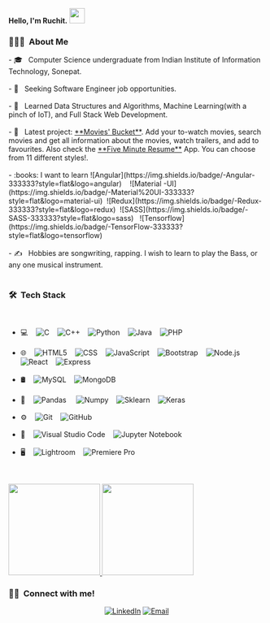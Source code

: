  **Hello, I'm Ruchit.** <img src="https://raw.githubusercontent.com/iampavangandhi/iampavangandhi/master/gifs/Hi.gif" width="30px">

<h3> 👨🏻‍💻 &nbsp;About Me </h3>
- 🎓 &nbsp; Computer Science undergraduate from Indian Institute of Information Technology, Sonepat.<br/><br/>
- 💼 &nbsp; Seeking Software Engineer job opportunities.<br/><br/>
- 🌱 &nbsp; Learned Data Structures and Algorithms, Machine Learning(with a pinch of IoT), and Full Stack Web Development.<br/><br/>
- 🔭 &nbsp; Latest project: <a href="https://movies-bucket.herokuapp.com/">**Movies' Bucket**</a>. Add your to-watch movies, search movies and get all information about the movies, watch trailers, and add to favourites. Also check the <a href="https://five-minute-resume.herokuapp.com/">**Five Minute Resume**</a> App. You can choose from 11 different styles!.<br/><br/>
- :books: I want to learn ![Angular](https://img.shields.io/badge/-Angular-333333?style=flat&logo=angular) &nbsp;&nbsp; ![Material -UI](https://img.shields.io/badge/-Material%20UI-333333?style=flat&logo=material-ui)&nbsp;&nbsp;![Redux](https://img.shields.io/badge/-Redux-333333?style=flat&logo=redux)&nbsp;&nbsp;![SASS](https://img.shields.io/badge/-SASS-333333?style=flat&logo=sass)&nbsp;&nbsp;
![Tensorflow](https://img.shields.io/badge/-TensorFlow-333333?style=flat&logo=tensorflow)<br/><br/>
- ✍️ &nbsp; Hobbies are songwriting, rapping. I wish to learn to play the Bass, or any one musical instrument.<br/><br/>

<h3> 🛠 &nbsp;Tech Stack</h3><br/>

- 💻 &nbsp;&nbsp;
  ![C](https://img.shields.io/badge/--333333?style=flat&logo=C)&nbsp;&nbsp;&nbsp;
  ![C++](https://img.shields.io/badge/-C++-333333?style=flat&logo=C%2B%2B&logoColor=00599C)&nbsp;&nbsp;&nbsp;
  ![Python](https://img.shields.io/badge/-Python-333333?style=flat&logo=Python)&nbsp;&nbsp;&nbsp;
  ![Java](https://img.shields.io/badge/-Java-333333?style=flat&logo=Java)&nbsp;&nbsp;&nbsp;
  ![PHP](https://img.shields.io/badge/-PHP-333333?style=flat&logo=PHP)<br/><br/>
- 🌐 &nbsp;&nbsp;
  ![HTML5](https://img.shields.io/badge/-HTML5-333333?style=flat&logo=HTML5)&nbsp;&nbsp;&nbsp;
  ![CSS](https://img.shields.io/badge/-CSS-333333?style=flat&logo=CSS3&logoColor=1572B6)&nbsp;&nbsp;&nbsp;
  ![JavaScript](https://img.shields.io/badge/-JavaScript-333333?style=flat&logo=javascript)&nbsp;&nbsp;&nbsp;
  ![Bootstrap](https://img.shields.io/badge/-Bootstrap-333333?style=flat&logo=bootstrap&logoColor=563D7C)&nbsp;&nbsp;&nbsp;
  ![Node.js](https://img.shields.io/badge/-Node.js-333333?style=flat&logo=node.js)&nbsp;&nbsp;&nbsp;
  ![React](https://img.shields.io/badge/-React-333333?style=flat&logo=react)&nbsp;&nbsp;&nbsp;
  ![Express](https://img.shields.io/badge/-Express-333333?style=flat&logo=express)<br/><br/>
- 🛢 &nbsp;&nbsp;
  ![MySQL](https://img.shields.io/badge/-MySQL-333333?style=flat&logo=mysql)&nbsp;&nbsp;&nbsp;
  ![MongoDB](https://img.shields.io/badge/-MongoDB-333333?style=flat&logo=mongodb)<br/><br/>
- 🧠 &nbsp;&nbsp;
  ![Pandas](https://img.shields.io/badge/-Pandas-333333?style=flat&logo=pandas)&nbsp;&nbsp; &nbsp;
  ![Numpy](https://img.shields.io/badge/-Numpy-333333?style=flat&logo=numpy)&nbsp;&nbsp;&nbsp;
  ![Sklearn](https://img.shields.io/badge/-Sklearn-333333?style=flat&logo=scikit-learn)&nbsp;&nbsp;&nbsp;
  ![Keras](https://img.shields.io/badge/-Keras-333333?style=flat&logo=keras)<br/><br/>
- ⚙️ &nbsp;&nbsp;
  ![Git](https://img.shields.io/badge/-Git-333333?style=flat&logo=git)&nbsp;&nbsp;&nbsp;
  ![GitHub](https://img.shields.io/badge/-GitHub-333333?style=flat&logo=github)<br/><br/>
- 🔧 &nbsp;&nbsp;
  ![Visual Studio Code](https://img.shields.io/badge/-Visual%20Studio%20Code-333333?style=flat&logo=visual-studio-code&logoColor=007ACC)&nbsp;&nbsp;&nbsp;
  ![Jupyter Notebook](https://img.shields.io/badge/-Jupyter-333333?style=flat&logo=jupyter)<br/><br/>
- 🖥 &nbsp;&nbsp;
  ![Lightroom](https://img.shields.io/badge/-Photoshop-333333?style=flat&logo=adobe-lightroom)&nbsp;&nbsp;&nbsp;
  ![Premiere Pro](https://img.shields.io/badge/-Adobe%20Premier%20Pro-333333?style=flat&logo=adobe-premiere-pro)<br/><br/>

<br/>

<a href="https://github.com/AVS1508">
  <img height="180em" src="https://github-readme-stats.vercel.app/api?username=ruchit1131&theme=buefy&show_icons=true" />
  <img height="180em" src="https://github-readme-stats.vercel.app/api/top-langs/?username=ruchit1131&theme=buefy&layout=compact" />
</a>

<br/>

<h3> 🤝🏻 &nbsp;Connect with me!</h3>

<p align="center">
<a href="http://.linkedin.com/in/ruchit-karnawat-509a0b139"><img alt="LinkedIn" src="https://img.shields.io/badge/LinkedIn-Aditya%20Vikram%20Singh-blue?style=flat-square&logo=linkedin"></a>
<a href="mailto:ruchitkarnawat1999@gmail.com"><img alt="Email" src="https://img.shields.io/badge/Email-avsingh@umass.edu-blue?style=flat-square&logo=gmail"></a>
</p>
